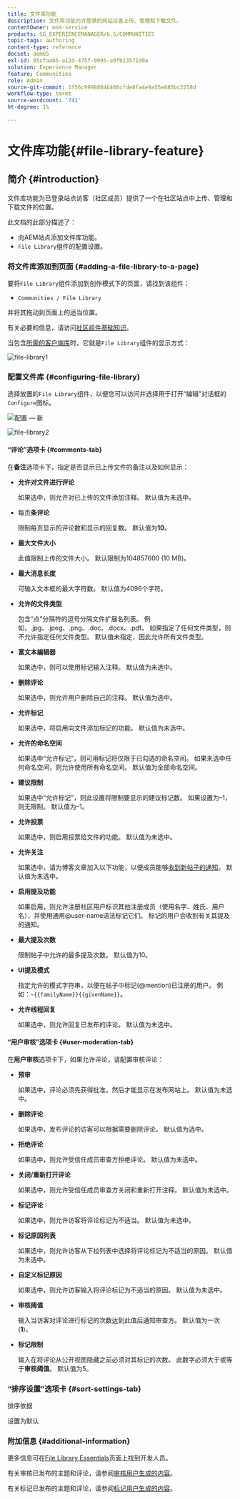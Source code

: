 ```yaml
---
title: 文件库功能
description: 文件库功能允许登录的网站访客上传、管理和下载文件。
contentOwner: msm-service
products: SG_EXPERIENCEMANAGER/6.5/COMMUNITIES
topic-tags: authoring
content-type: reference
docset: aem65
exl-id: 05cfaab5-a12d-475f-9095-a9fb13571d0a
solution: Experience Manager
feature: Communities
role: Admin
source-git-commit: 1f56c99980846400cfde8fa4e9a55e885bc2258d
workflow-type: tm+mt
source-wordcount: '741'
ht-degree: 1%

---
```


# 文件库功能{#file-library-feature}

## 简介 {#introduction}

文件库功能为已登录站点访客（社区成员）提供了一个在社区站点中上传、管理和下载文件的位置。

此文档的此部分描述了：

* 向AEM站点添加文件库功能。
* `File Library`组件的配置设置。

### 将文件库添加到页面 {#adding-a-file-library-to-a-page}

要将`File Library`组件添加到创作模式下的页面，请找到该组件：

* `Communities / File Library`

并将其拖动到页面上的适当位置。

有关必要的信息，请访问[社区组件基础知识](/help/communities/basics.md)。

当包含[所需的客户端库](/help/communities/essentials-file-library.md#essentials-for-client-side)时，它就是`File Library`组件的显示方式：

![file-library1](assets/file-library1.png)

### 配置文件库 {#configuring-file-library}

选择放置的`File Library`组件，以便您可以访问并选择用于打开“编辑”对话框的`Configure`图标。

![配置 — 新](assets/configure-new.png)

![file-library2](assets/file-library2.png)

#### “评论”选项卡 {#comments-tab}

在&#x200B;**备注**&#x200B;选项卡下，指定是否显示已上传文件的备注以及如何显示：

* **允许对文件进行评论**

  如果选中，则允许对已上传的文件添加注释。 默认值为未选中。

* 每页&#x200B;**条评论**

  限制每页显示的评论数和显示的回复数。 默认值为&#x200B;**10**。

* **最大文件大小**

  此值限制上传的文件大小。 默认限制为104857600 (10 MB)。

* **最大消息长度**

  可输入文本框的最大字符数。 默认值为4096个字符。

* **允许的文件类型**

  包含“点”分隔符的逗号分隔文件扩展名列表。 例如，.jpg、.jpeg、.png、.doc、.docx、.pdf。 如果指定了任何文件类型，则不允许指定任何文件类型。 默认值未指定，因此允许所有文件类型。

* **富文本编辑器**

  如果选中，则可以使用标记输入注释。 默认值为未选中。

* **删除评论**

  如果选中，则允许用户删除自己的注释。 默认值为选中。

* **允许标记**

  如果选中，将启用向文件添加标记的功能。 默认值为未选中。

* **允许的命名空间**

  如果选中“允许标记”，则可用标记将仅限于已勾选的命名空间。 如果未选中任何命名空间，则允许使用所有命名空间。 默认值为全部命名空间。

* **建议限制**

  如果选中“允许标记”，则此设置将限制要显示的建议标记数。 如果设置为–1，则无限制。 默认值为–1。

* **允许投票**

  如果选中，则启用投票给文件的功能。 默认值为未选中。

* **允许关注**

  如果选中，请为博客文章加入以下功能，以便成员能够[收到新帖子的通知](/help/communities/notifications.md)。 默认值为未选中。

* **启用提及功能**

  如果启用，则允许注册社区用户标识其他注册成员（使用名字、姓氏、用户名），并使用通用@user-name语法标记它们。 标记的用户会收到有关其提及的通知。

* **最大提及次数**

  限制帖子中允许的最多提及次数。 默认值为10。

* **UI提及模式**

  指定允许的模式字符串，以便在帖子中标记(@mention)已注册的用户。 例如：`~{{familyName}}{{givenName}}`。

* **允许线程回复**

  如果选中，则允许回复已发布的评论。 默认值为未选中。

#### “用户审核”选项卡 {#user-moderation-tab}

在&#x200B;**用户审核**&#x200B;选项卡下，如果允许评论，请配置审核评论：

* **预审**

  如果选中，评论必须先获得批准，然后才能显示在发布网站上。 默认值为未选中。

* **删除评论**

  如果选中，发布评论的访客可以根据需要删除评论。 默认值为选中。

* **拒绝评论**

  如果选中，则允许受信任成员审查方拒绝评论。 默认值为未选中。

* **关闭/重新打开评论**

  如果选中，则允许受信任成员审查方关闭和重新打开注释。 默认值为未选中。

* **标记评论**

  如果选中，则允许访客将评论标记为不适当。 默认值为未选中。

* **标记原因列表**

  如果选中，则允许访客从下拉列表中选择将评论标记为不适当的原因。 默认值为未选中。

* **自定义标记原因**

  如果选中，则允许访客输入将评论标记为不适当的原因。 默认值为未选中。

* **审核阈值**

  输入当访客对评论进行标记的次数达到此值后通知审查方。 默认值为一次(**1**)。

* **标记限制**

  输入在将评论从公开视图隐藏之前必须对其标记的次数。 此数字必须大于或等于&#x200B;**审核阈值**。 默认值为5。

### “排序设置”选项卡 {#sort-settings-tab}

排序依据

设置为默认

### 附加信息 {#additional-information}

更多信息可在[File Library Essentials](/help/communities/essentials-file-library.md)页面上找到开发人员。

有关审核已发布的主题和评论，请参阅[审核用户生成的内容](/help/communities/moderate-ugc.md)。

有关标记已发布的主题和评论，请参阅[标记用户生成的内容](/help/communities/tag-ugc.md)。
